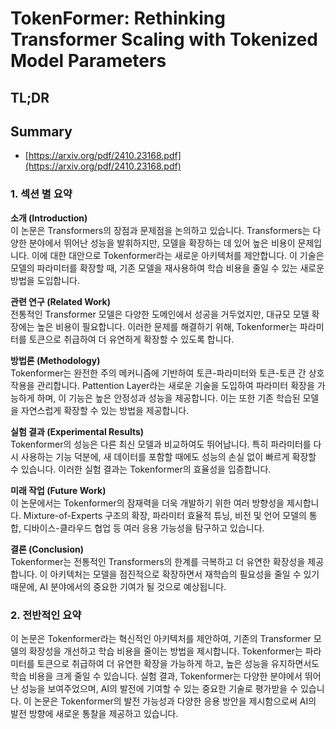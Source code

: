 # TokenFormer: Rethinking Transformer Scaling with Tokenized Model Parameters
## TL;DR
## Summary
- [https://arxiv.org/pdf/2410.23168.pdf](https://arxiv.org/pdf/2410.23168.pdf)

### 1. 섹션 별 요약

**소개 (Introduction)**  
이 논문은 Transformers의 장점과 문제점을 논의하고 있습니다. Transformers는 다양한 분야에서 뛰어난 성능을 발휘하지만, 모델을 확장하는 데 있어 높은 비용이 문제입니다. 이에 대한 대안으로 Tokenformer라는 새로운 아키텍처를 제안합니다. 이 기술은 모델의 파라미터를 확장할 때, 기존 모델을 재사용하여 학습 비용을 줄일 수 있는 새로운 방법을 도입합니다.

**관련 연구 (Related Work)**  
전통적인 Transformer 모델은 다양한 도메인에서 성공을 거두었지만, 대규모 모델 확장에는 높은 비용이 필요합니다. 이러한 문제를 해결하기 위해, Tokenformer는 파라미터를 토큰으로 취급하여 더 유연하게 확장할 수 있도록 합니다.

**방법론 (Methodology)**  
Tokenformer는 완전한 주의 메커니즘에 기반하여 토큰-파라미터와 토큰-토큰 간 상호작용을 관리합니다. Pattention Layer라는 새로운 기술을 도입하여 파라미터 확장을 가능하게 하며, 이 기능은 높은 안정성과 성능을 제공합니다. 이는 또한 기존 학습된 모델을 자연스럽게 확장할 수 있는 방법을 제공합니다.

**실험 결과 (Experimental Results)**  
Tokenformer의 성능은 다른 최신 모델과 비교하여도 뛰어납니다. 특히 파라미터를 다시 사용하는 기능 덕분에, 새 데이터를 포함할 때에도 성능의 손실 없이 빠르게 확장할 수 있습니다. 이러한 실험 결과는 Tokenformer의 효율성을 입증합니다.

**미래 작업 (Future Work)**  
이 논문에서는 Tokenformer의 잠재력을 더욱 개발하기 위한 여러 방향성을 제시합니다. Mixture-of-Experts 구조의 확장, 파라미터 효율적 튜닝, 비전 및 언어 모델의 통합, 디바이스-클라우드 협업 등 여러 응용 가능성을 탐구하고 있습니다.

**결론 (Conclusion)**  
Tokenformer는 전통적인 Transformers의 한계를 극복하고 더 유연한 확장성을 제공합니다. 이 아키텍처는 모델을 점진적으로 확장하면서 재학습의 필요성을 줄일 수 있기 때문에, AI 분야에서의 중요한 기여가 될 것으로 예상됩니다.

### 2. 전반적인 요약

이 논문은 Tokenformer라는 혁신적인 아키텍처를 제안하여, 기존의 Transformer 모델의 확장성을 개선하고 학습 비용을 줄이는 방법을 제시합니다. Tokenformer는 파라미터를 토큰으로 취급하여 더 유연한 확장을 가능하게 하고, 높은 성능을 유지하면서도 학습 비용을 크게 줄일 수 있습니다. 실험 결과, Tokenformer는 다양한 분야에서 뛰어난 성능을 보여주었으며, AI의 발전에 기여할 수 있는 중요한 기술로 평가받을 수 있습니다. 이 논문은 Tokenformer의 발전 가능성과 다양한 응용 방안을 제시함으로써 AI의 발전 방향에 새로운 통찰을 제공하고 있습니다.